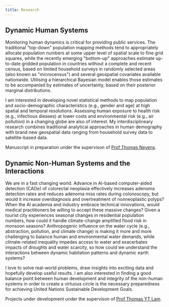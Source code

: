 ```yaml
---
title: Research
---
```

## Dynamic Human Systems
Monitoring human dynamics is critical for providing public services. The traditional "top-down" population mapping methods tend to appropriately allocate population numbers at some upper level
of spatial scale to fine grid squares, while the recently emerging "bottom-up" approaches estimate up-to-date gridded population in countries without a complete and recent census, based on limited household surveys in randomly selected areas (also known as "microcensus") and several geospatial covariates available nationwide. Utilising a hierarchical Bayesian model enables those estimates to be accompanied by estimates of uncertainty, based on their posterior marginal distributions. 

I am interested in developing novel statistical methods to map population and socio-demographic characteristics (e.g., gender and age) at high spatial and temporal resolutions. Assessing human exposure to health risk (e.g., infectious dieases) at lower costs and environmental risk (e.g., air pollution) in a changing globe are also of interest. My interdisciplineary research combines traditional analytical approaches in human demography with brand new geospatial data ranging from household survey data to satellite-based data. 

Manuscript in preparation under the supervison of [Prof Thomas Neyens](https://www.kuleuven.be/wieiswie/en/person/00112597). 

## Dynamic Non-Human Systems and the Interactions
We are in a fast changing world. Advance in AI-based computer-aided detection (CADe) of colorectal neoplasia effectively increases adenoma detection rates and reduces adenoma miss rates during colonoscopy, but would it increase overdiagnosis and overtreatment of nonneoplastic polyps? When the AI academia and industry embrace technical innovations, would medical practitioners be willing to accept these massive changes? Given a tourist city experiences seasonal changes in residential population numbers, how could it handle climate-change amplified flood risk in monsoon seasons? Anthropogenic influence on the water cycle (e.g., abstraction, pollution, and climate change) is making it more and more challenging to balance human and environmental water demands, while climate-related inequality impedes access to water and exacerbates impacts of droughts and water scarcity, so how could we understand the interactions between dynamic habitation patterns and dynamic earth systems? 

I love to solve real-world problems, draw insights into exciting data and hopefully develop useful results. I am also interested in finding a good balance point between human development and integrity of the non-human systems in order to create a virtuous circle is the necessary preparedness for achieving United Nations Sustainable Development Goals. 

Projects under development under the supervison of [Prof Thomas YT Lam](https://www.nur.cuhk.edu.hk/people/professoriate-academic-staff/professor-lam-yuen-tung-thomas/). 